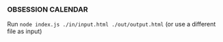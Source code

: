 ### OBSESSION CALENDAR

Run `node index.js ./in/input.html ./out/output.html` (or use a different file as input)